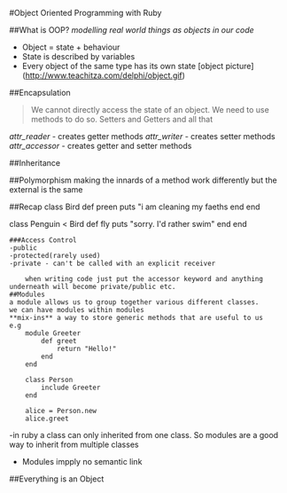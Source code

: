 #Object Oriented Programming with Ruby

##What is OOP?
*modelling real world things as objects in our code*
- Object = state + behaviour
- State is described by variables
- Every object of the same type has its own state
[object picture] (http://www.teachitza.com/delphi/object.gif)

##Encapsulation
>We cannot directly access the state of an object. We need to use methods to do so.
Setters and Getters and all that

*attr_reader* - creates getter methods
*attr_writer* - creates setter methods
*attr_accessor* - creates getter and setter methods

##Inheritance

##Polymorphism
making the innards of a method work differently but the external is the same

##Recap
class Bird
def preen
			puts "i am cleaning my faeths
	end
	end
		
class Penguin < Bird
	def fly
		puts "sorry. I'd rather swim"
	end
	end
	
	###Access Control
	-public
	-protected(rarely used)
	-private - can't be called with an explicit receiver
		
		when writing code just put the accessor keyword and anything underneath will become private/public etc.
	##Modules
	a module allows us to group together various different classes.
	we can have modules within modules
	**mix-ins** a way to store generic methods that are useful to us
	e.g
		module Greeter
			def greet
				return "Hello!"
			end
		end
		
		class Person
			include Greeter
		end
		
		alice = Person.new
		alice.greet

-in ruby a class can only inherited from one class. So modules are a good way to inherit from multiple classes
- Modules impply no semantic link

##Everything is an Object
